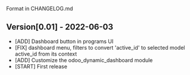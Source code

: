 Format in CHANGELOG.md

## Version[0.01] - 2022-06-03

- [ADD] Dashboard button in programs UI
- [FIX] dashboard menu, filters to convert 'active_id' to selected model active_id from its context
- [ADD] Customize the odoo_dynamic_dashboard module
- [START] First release
